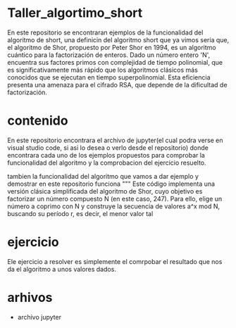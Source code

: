 # Taller_algortimo_short
En este repositorio se encontraran ejemplos de la funcionalidad del algoritmo de short, una definicin del algoritmo short que ya vimos seria que, el algoritmo de Shor, propuesto por Peter Shor en 1994, es un algoritmo cuántico para la factorización de enteros. Dado un número entero 'N', encuentra sus factores primos con complejidad de tiempo polinomial, que es significativamente más rápido que los algoritmos clásicos más conocidos que se ejecutan en tiempo superpolinomial. Esta eficiencia presenta una amenaza para el cifrado RSA, que depende de la dificultad de factorización.

# contenido
En este repositorio encontrara el archivo de jupyter(el cual podra verse en visual studio code, si asi lo desea o verlo desde el repositorio) donde encontrara cada uno de los ejemplos propuestos para comprobar la funcionalidad del algoritmo y la comprobacion del ejercicio resuelto.

tambien la funcionalidad del algoritmo que vamos a dar ejemplo y demostrar en este repositorio funciona """
Este código implementa una versión clásica simplificada del algoritmo de Shor, 
cuyo objetivo es factorizar un número compuesto N (en este caso, 247). 
Para ello, elige un número a coprimo con N y construye la secuencia de valores 
a^x mod N, buscando su período r, es decir, el menor valor tal


# ejercicio
Ele ejercicio a resolver es simplemente el comrpobar el resultado que nos da el algoritmo a unos valores dados.

# arhivos
- archivo jupyter
